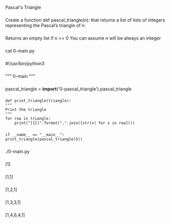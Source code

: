 Pascal's Triangle
###
Create a function def pascal_triangle(n): that returns a list of lists of integers representing the Pascal’s triangle of n:
###
Returns an empty list if n <= 0
You can assume n will be always an integer
###
 cat 0-main.py
 ###
#!/usr/bin/python3
###
"""
0-main
"""
###
pascal_triangle = __import__('0-pascal_triangle').pascal_triangle
###

    def print_triangle(triangle):
    """
    Print the triangle
    """
    for row in triangle:
        print("[{}]".format(",".join([str(x) for x in row])))
###

    if __name__ == "__main__":
    print_triangle(pascal_triangle(5))
###
./0-main.py
###
[1]
###
[1,1]
###
[1,2,1]
###
[1,3,3,1]
###
[1,4,6,4,1]
